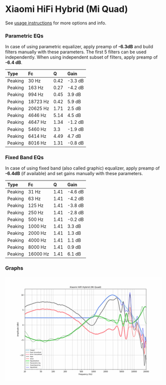 # Xiaomi HiFi Hybrid (Mi Quad)
See [usage instructions](https://github.com/jaakkopasanen/AutoEq#usage) for more options and info.

### Parametric EQs
In case of using parametric equalizer, apply preamp of **-6.3dB** and build filters manually
with these parameters. The first 5 filters can be used independently.
When using independent subset of filters, apply preamp of **-6.4 dB**.

| Type    | Fc       |    Q | Gain    |
|:--------|:---------|:-----|:--------|
| Peaking | 30 Hz    | 0.42 | -3.3 dB |
| Peaking | 163 Hz   | 0.27 | -4.2 dB |
| Peaking | 994 Hz   | 0.45 | 3.9 dB  |
| Peaking | 18723 Hz | 0.42 | 5.9 dB  |
| Peaking | 20625 Hz | 1.71 | 2.5 dB  |
| Peaking | 4646 Hz  | 5.14 | 4.5 dB  |
| Peaking | 4647 Hz  | 1.34 | -1.2 dB |
| Peaking | 5460 Hz  | 3.3  | -1.9 dB |
| Peaking | 6414 Hz  | 4.49 | 4.7 dB  |
| Peaking | 8016 Hz  | 1.31 | -0.8 dB |

### Fixed Band EQs
In case of using fixed band (also called graphic) equalizer, apply preamp of **-6.4dB**
(if available) and set gains manually with these parameters.

| Type    | Fc       |    Q | Gain    |
|:--------|:---------|:-----|:--------|
| Peaking | 31 Hz    | 1.41 | -4.6 dB |
| Peaking | 63 Hz    | 1.41 | -4.2 dB |
| Peaking | 125 Hz   | 1.41 | -3.8 dB |
| Peaking | 250 Hz   | 1.41 | -2.8 dB |
| Peaking | 500 Hz   | 1.41 | -0.2 dB |
| Peaking | 1000 Hz  | 1.41 | 3.3 dB  |
| Peaking | 2000 Hz  | 1.41 | 1.3 dB  |
| Peaking | 4000 Hz  | 1.41 | 1.1 dB  |
| Peaking | 8000 Hz  | 1.41 | 0.9 dB  |
| Peaking | 16000 Hz | 1.41 | 6.1 dB  |

### Graphs
![](./Xiaomi%20HiFi%20Hybrid%20(Mi%20Quad).png)